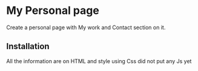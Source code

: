 ﻿
# My Personal page
Create a personal page with My work and Contact section on it.
## Installation
All the information are on HTML and style using Css did not put any Js yet
